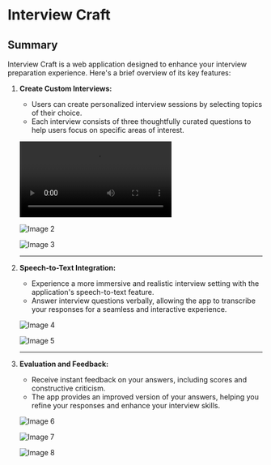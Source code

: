 # Interview Craft

## Summary

Interview Craft is a web application designed to enhance your interview preparation experience. Here's a brief overview of its key features:

1. **Create Custom Interviews:**
   - Users can create personalized interview sessions by selecting topics of their choice.
   - Each interview consists of three thoughtfully curated questions to help users focus on specific areas of interest.

   ![](https://github.com/0ku/InterviewCraft/assets/52251304/26dd3898-73ba-4c4f-bdb0-a438b244114c.mp4)
   
   ![Image 2](https://github.com/0ku/InterviewCraft/assets/52251304/764f0f94-c575-4d39-92d9-4692aa0dee01.png)
   
   ![Image 3](https://github.com/0ku/InterviewCraft/assets/52251304/7465a875-7dad-4517-915a-5fee456b6949.png)
   
   --------------

2. **Speech-to-Text Integration:**
   - Experience a more immersive and realistic interview setting with the application's speech-to-text feature.
   - Answer interview questions verbally, allowing the app to transcribe your responses for a seamless and interactive experience.
   
   ![Image 4](https://github.com/0ku/InterviewCraft/assets/52251304/f1b381ff-83ee-49da-9464-b9a6bfed8801.png)
   
   ![Image 5](https://github.com/0ku/InterviewCraft/assets/52251304/f441b2da-22d2-41de-bdf2-ea8df067df13.png)
   
   --------------

3. **Evaluation and Feedback:**
   - Receive instant feedback on your answers, including scores and constructive criticism.
   - The app provides an improved version of your answers, helping you refine your responses and enhance your interview skills.
   
   ![Image 6](https://github.com/0ku/InterviewCraft/assets/52251304/c4fef17e-48ba-4635-aee8-1779e716e685.png)
   
   ![Image 7](https://github.com/0ku/InterviewCraft/assets/52251304/effb1666-4da3-462f-b1b8-9afb75945356.png)
   
   ![Image 8](https://github.com/0ku/InterviewCraft/assets/52251304/898ed6a2-1655-4e1b-80b7-5f906e5a624b.png)

